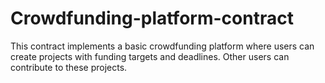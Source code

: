 # Crowdfunding-platform-contract
This contract implements a basic crowdfunding platform where users can create projects with funding targets and deadlines. Other users can contribute to these projects.
